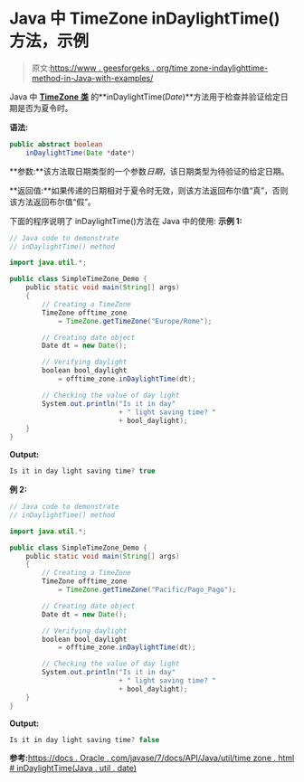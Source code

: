 # Java 中 TimeZone inDaylightTime()方法，示例

> 原文:[https://www . geesforgeks . org/time zone-indaylighttime-method-in-Java-with-examples/](https://www.geeksforgeeks.org/timezone-indaylighttime-method-in-java-with-examples/)

Java 中 **[TimeZone 类](https://www.geeksforgeeks.org/java-util-timezone-class-set-1/)** 的**inDaylightTime(*Date*)**方法用于检查并验证给定日期是否为夏令时。

**语法:**

```java
public abstract boolean 
    inDaylightTime(Date *date*)
```

**参数:**该方法取日期类型的一个参数*日期*，该日期类型为待验证的给定日期。

**返回值:**如果传递的日期相对于夏令时无效，则该方法返回布尔值“真”，否则该方法返回布尔值“假”。

下面的程序说明了 inDaylightTime()方法在 Java 中的使用:
**示例 1:**

```java
// Java code to demonstrate
// inDaylightTime() method

import java.util.*;

public class SimpleTimeZone_Demo {
    public static void main(String[] args)
    {
        // Creating a TimeZone
        TimeZone offtime_zone
            = TimeZone.getTimeZone("Europe/Rome");

        // Creating date object
        Date dt = new Date();

        // Verifying daylight
        boolean bool_daylight
            = offtime_zone.inDaylightTime(dt);

        // Checking the value of day light
        System.out.println("Is it in day"
                           + " light saving time? "
                           + bool_daylight);
    }
}
```

**Output:**

```java
Is it in day light saving time? true

```

**例 2:**

```java
// Java code to demonstrate
// inDaylightTime() method

import java.util.*;

public class SimpleTimeZone_Demo {
    public static void main(String[] args)
    {
        // Creating a TimeZone
        TimeZone offtime_zone
            = TimeZone.getTimeZone("Pacific/Pago_Pago");

        // Creating date object
        Date dt = new Date();

        // Verifying daylight
        boolean bool_daylight
            = offtime_zone.inDaylightTime(dt);

        // Checking the value of day light
        System.out.println("Is it in day"
                           + " light saving time? "
                           + bool_daylight);
    }
}
```

**Output:**

```java
Is it in day light saving time? false

```

**参考:**[https://docs . Oracle . com/javase/7/docs/API/Java/util/time zone . html # inDaylightTime(Java . util . date)](https://docs.oracle.com/javase/7/docs/api/java/util/TimeZone.html#inDaylightTime(java.util.Date))